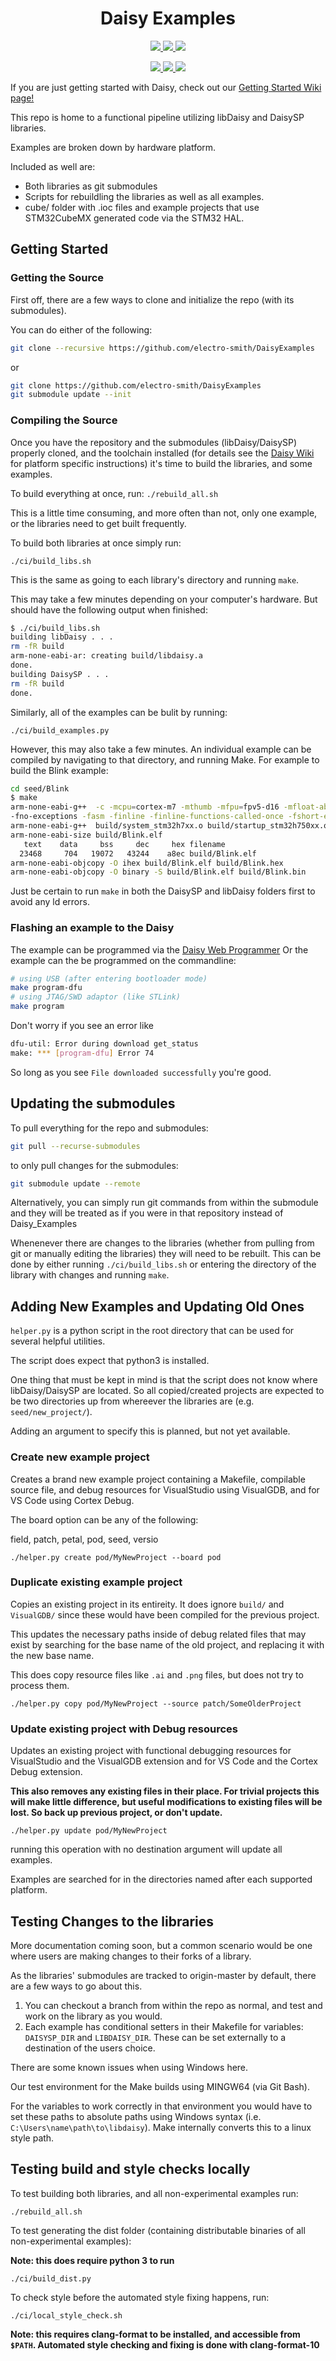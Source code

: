 <h1 align="center">Daisy Examples</h1>


<!--CI Badges-->
<p align="center">
    <a href="https://github.com/electro-smith/libDaisy/actions/workflows/build.yml">
      <img src="https://github.com/electro-smith/libDaisy/workflows/Build/badge.svg">
    </a>
    <a href="https://github.com/electro-smith/libDaisy/actions/workflows/style.yml">
      <img src="https://github.com/electro-smith/libDaisy/workflows/Style/badge.svg">
    </a>
    <a href="https://electro-smith.github.io/libDaisy/index.html">
      <img src="https://github.com/electro-smith/libDaisy/workflows/Documentation/badge.svg">
    </a>
</p>

<!-- Non-CI Badges -->
<p align="center">
    <a href="https://opensource.org/licenses/MIT">
      <img src="https://img.shields.io/badge/license-MIT-yellow">
    </a>
    <a href="https://discord.gg/ByHBnMtQTR">
        <img src="https://img.shields.io/badge/join-us%20on%20discord-gray.svg?longCache=true&logo=discord&colorB=purple">
    </a>
    <a href="https://forum.electro-smith.com/">
        <img src="https://img.shields.io/badge/chat-daisy%20forum-orange">
    </a>
</p>

If you are just getting started with Daisy, check out our [Getting Started Wiki page!](https://github.com/electro-smith/DaisyWiki/wiki)

This repo is home to a functional pipeline utilizing libDaisy and DaisySP libraries.

Examples are broken down by hardware platform.

Included as well are:

- Both libraries as git submodules
- Scripts for rebuildling the libraries as well as all examples.
- cube/ folder with .ioc files and example projects that use STM32CubeMX generated code via the STM32 HAL.

## Getting Started

### Getting the Source

First off, there are a few ways to clone and initialize the repo (with its submodules).

You can do either of the following:

```sh
git clone --recursive https://github.com/electro-smith/DaisyExamples
```

or

```sh
git clone https://github.com/electro-smith/DaisyExamples
git submodule update --init
```

### Compiling the Source

Once you have the repository and the submodules (libDaisy/DaisySP) properly cloned, and the toolchain installed (for details see the [Daisy Wiki](https://github.com/electro-smith/DaisyWiki/wiki) for platform specific instructions) it's time to build the libraries, and some examples.

To build everything at once, run: `./rebuild_all.sh`

This is a little time  consuming, and more often than not, only one example, or the libraries need to get built frequently.

To build both libraries at once simply run:

`./ci/build_libs.sh`

This is the same as going to each library's directory and running `make`.

This may take a few minutes depending on your computer's hardware. But should have the following output when finished:

```sh
$ ./ci/build_libs.sh 
building libDaisy . . .
rm -fR build
arm-none-eabi-ar: creating build/libdaisy.a
done.
building DaisySP . . .
rm -fR build
done.
```

Similarly, all of the examples can be bulit by running:

`./ci/build_examples.py`

However, this may also take a few minutes. An individual example can be compiled by navigating to that directory, and running Make. For example to build the Blink example:

```sh
cd seed/Blink
$ make 
arm-none-eabi-g++  -c -mcpu=cortex-m7 -mthumb -mfpu=fpv5-d16 -mfloat-abi=hard  -DUSE_HAL_DRIVER -DSTM32H750xx -DUSE_HAL_DRIVER -DHSE_VALUE=16000000 -DSTM32H750xx  -I../../libdaisy -I../../libdaisy/src/ -I../../libdaisy/src/usbd -I../../libdaisy/Drivers/CMSIS/Include/ -I../../libdaisy/Drivers/CMSIS/Device/ST/STM32H7xx/Include -I../../libdaisy/Drivers/STM32H7xx_HAL_Driver/Inc/ -I../../libdaisy/Middlewares/ST/STM32_USB_Device_Library/Core/Inc -I../../libdaisy/core/ -I../../DaisySP  -O2 -Wall -Wno-missing-attributes -fasm -fdata-sections -ffunction-sections -MMD -MP -MF"build/Blink.d" 
-fno-exceptions -fasm -finline -finline-functions-called-once -fshort-enums -fno-move-loop-invariants -fno-unwind-tables  -std=gnu++14 -Wa,-a,-ad,-alms=build/Blink.lst Blink.cpp -o build/Blink.o
arm-none-eabi-g++  build/system_stm32h7xx.o build/startup_stm32h750xx.o build/Blink.o   -mcpu=cortex-m7 -mthumb -mfpu=fpv5-d16 -mfloat-abi=hard --specs=nano.specs --specs=nosys.specs -T../../libdaisy/core/STM32H750IB_flash.lds -L../../libdaisy/build  -L ../../DaisySP/build -ldaisy -lc -lm -lnosys -ldaisysp -Wl,-Map=build/Blink.map,--cref -Wl,--gc-sections -o build/Blink.elf
arm-none-eabi-size build/Blink.elf
   text    data     bss     dec     hex filename
  23468     704   19072   43244    a8ec build/Blink.elf
arm-none-eabi-objcopy -O ihex build/Blink.elf build/Blink.hex
arm-none-eabi-objcopy -O binary -S build/Blink.elf build/Blink.bin
```

Just be certain to run `make` in both the DaisySP and libDaisy folders first to avoid any ld errors.

### Flashing an example to the Daisy

The example can be programmed via the [Daisy Web Programmer](https://electro-smith.github.io/Programmer/)
Or the example can the be programmed on the commandline:

```sh
# using USB (after entering bootloader mode)
make program-dfu
# using JTAG/SWD adaptor (like STLink)
make program
```

Don't worry if you see an error like

```sh
dfu-util: Error during download get_status
make: *** [program-dfu] Error 74
```

So long as you see `File downloaded successfully` you're good.

## Updating the submodules

To pull everything for the repo and submodules:

```sh
git pull --recurse-submodules
```

to only pull changes for the submodules:

```sh
git submodule update --remote
```

Alternatively, you can simply run git commands from within the submodule and they will be treated as if you were in that repository instead of Daisy_Examples

Whenenever there are changes to the libraries (whether from pulling from git or manually editing the libraries) they will need to be rebuilt. This can be done by either running `./ci/build_libs.sh` or entering the directory of the library with changes and running `make`.

## Adding New Examples and Updating Old Ones

`helper.py` is a python script in the root directory that can be used for several helpful utilities.

The script does expect that python3 is installed.

One thing that must be kept in mind is that the script does not know where libDaisy/DaisySP
are located. So all copied/created projects are expected to be two directories up from whereever the libraries are  (e.g. `seed/new_project/`).

Adding an argument to specify this is planned, but not yet available.

### Create new example project

Creates a brand new example project containing a Makefile, compilable source file,
and debug resources for VisualStudio using VisualGDB, and for VS Code using Cortex Debug.

The board option can be any of the following:

field, patch, petal, pod, seed, versio

`./helper.py create pod/MyNewProject --board pod`

### Duplicate existing example project

Copies an existing project in its entireity. It does ignore `build/` and `VisualGDB/` since these would have been compiled for the previous project.

This updates the necessary paths inside of debug related files that may exist by searching for the base name of the old project, and replacing it with the new base name.

This does copy resource files like `.ai` and `.png` files, but does not try to process them.

`./helper.py copy pod/MyNewProject --source patch/SomeOlderProject`

### Update existing project with Debug resources

Updates an existing project with functional debugging resources for VisualStudio and the VisualGDB extension and for VS Code and the Cortex Debug extension.

<b>This also removes any existing files in their place. For trivial projects this will make little difference, but useful modifications to existing files will be lost. So back up previous project, or don't update. </b>

`./helper.py update pod/MyNewProject`

running this operation with no destination argument will update all examples.

Examples are searched for in the directories named after each supported platform.

## Testing Changes to the libraries

More documentation coming soon, but a common scenario would be one where users are making changes to their forks of a library.

As the libraries' submodules are tracked to origin-master by default, there are a few ways to go about this.

1. You can checkout a branch from within the repo as normal, and test and work on the library as you would.
2. Each example has conditional setters in their Makefile for variables: `DAISYSP_DIR` and `LIBDAISY_DIR`. These can be set externally to a destination of the users choice.

There are some known issues when using Windows here.

Our test environment for the Make builds using MINGW64 (via Git Bash).

For the variables to work correctly in that environment you would have to set these paths to absolute paths using Windows syntax (i.e. `C:\Users\name\path\to\libdaisy`). Make internally converts this to a linux style path.

## Testing build and style checks locally

To test building both libraries, and all non-experimental examples run:

`./rebuild_all.sh`

To test generating the dist folder (containing distributable binaries of all non-experimental examples):

**Note: this does require python 3 to run**

`./ci/build_dist.py`

To check style before the automated style fixing happens, run:

`./ci/local_style_check.sh`

**Note: this requires clang-format to be installed, and accessible from `$PATH`. Automated style checking and fixing is done with clang-format-10**
